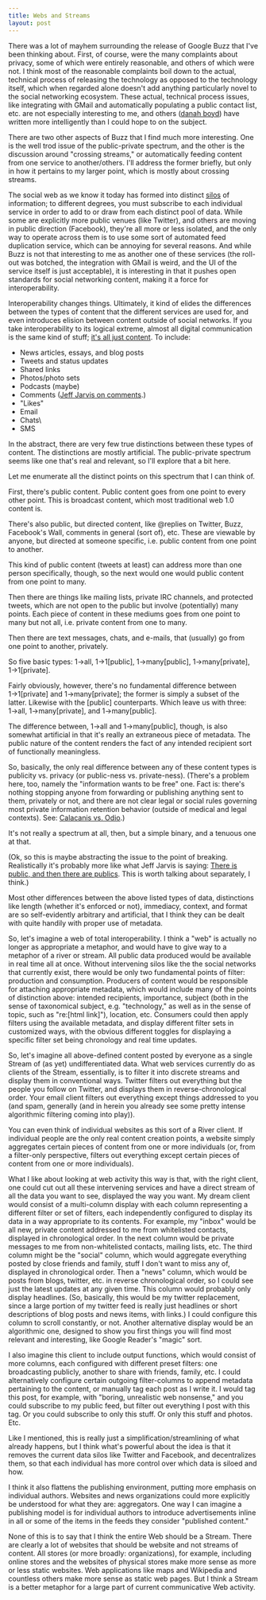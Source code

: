 ```yaml
---
title: Webs and Streams
layout: post
---
```


There was a lot of mayhem surrounding the release of Google Buzz that
I've been thinking about. First, of course, were the many complaints
about privacy, some of which were entirely reasonable, and others of
which were not. I think most of the reasonable complaints boil down to
the actual, technical process of releasing the technology as opposed to
the technology itself, which when regarded alone doesn't add anything
particularly novel to the social networking ecosystem. These actual,
technical process issues, like integrating with GMail and automatically
populating a public contact list, etc. are not especially interesting to
me, and others ([danah
boyd](http://www.danah.org/papers/talks/2010/SXSW2010.html)) have
written more intelligently than I could hope to on the subject.

There are two other aspects of Buzz that I find much more interesting.
One is the well trod issue of the public-private spectrum, and the other
is the discussion around "crossing streams," or automatically feeding
content from one service to another/others. I'll address the former
briefly, but only in how it pertains to my larger point, which is mostly
about crossing streams.

The social web as we know it today has formed into distinct
[silos](http://www.tbray.org/ongoing/When/201x/2010/03/28/Compartmentalization)
of information; to different degrees, you must subscribe to each
individual service in order to add to or draw from each distinct pool of
data. While some are explicitly more public venues (like Twitter), and
others are moving in public direction (Facebook), they're all more or
less isolated, and the only way to operate across them is to use some
sort of automated feed duplication service, which can be annoying for
several reasons. And while Buzz is not that interesting to me as another
one of these services (the roll-out was botched, the integration with
GMail is weird, and the UI of the service itself is just acceptable), it
is interesting in that it pushes open standards for social networking
content, making it a force for interoperability.

Interoperability changes things. Ultimately, it kind of elides the
differences between the types of content that the different services are
used for, and even introduces elision between content outside of social
networks. If you take interoperability to its logical extreme, almost
all digital communication is the same kind of stuff; [it's all just
content](http://www.buzzmachine.com/2010/04/07/what-is-content-then/).
To include:

-   News articles, essays, and blog posts
-   Tweets and status updates
-   Shared links
-   Photos/photo sets
-   Podcasts (maybe)
-   Comments ([Jeff Jarvis on
    comments](http://www.buzzmachine.com/2010/03/23/the-problem-with-comments-isnt-them/).)
-   "Likes"
-   Email
-   Chats\
-   SMS

In the abstract, there are very few true distinctions between these
types of content. The distinctions are mostly artificial. The
public-private spectrum seems like one that's real and relevant, so I'll
explore that a bit here.

Let me enumerate all the distinct points on this spectrum that I can
think of.

First, there's public content. Public content goes from one point to
every other point. This is broadcast content, which most traditional web
1.0 content is.

There's also public, but directed content, like @replies on Twitter,
Buzz, Facebook's Wall, comments in general (sort of), etc. These are
viewable by anyone, but directed at someone specific, i.e. public
content from one point to another.

This kind of public content (tweets at least) can address more than one
person specifically, though, so the next would one would public content
from one point to many.

Then there are things like mailing lists, private IRC channels, and
protected tweets, which are not open to the public but involve
(potentially) many points. Each piece of content in these mediums goes
from one point to many but not all, i.e. private content from one to
many.

Then there are text messages, chats, and e-mails, that (usually) go from
one point to another, privately.

So five basic types: 1&rarr;all, 1&rarr;1[public], 1&rarr;many[public],
1&rarr;many[private], 1&rarr;1[private].

Fairly obviously, however, there's no fundamental difference between
1&rarr;1[private] and 1&rarr;many[private]; the former is simply a subset of the
latter. Likewise with the [public] counterparts. Which leave us with
three: 1&rarr;all, 1&rarr;many[private], and 1&rarr;many[public].

The difference between, 1&rarr;all and 1&rarr;many[public], though, is also
somewhat artificial in that it's really an extraneous piece of metadata.
The public nature of the content renders the fact of any intended
recipient sort of functionally meaningless.

So, basically, the only real difference between any of these content
types is publicity vs. privacy (or public-ness vs. private-ness).
(There's a problem here, too, namely the "information wants to be free"
one. Fact is: there's nothing stopping anyone from forwarding or
publishing anything sent to them, privately or not, and there are not
clear legal or social rules governing most private information retention
behavior (outside of medical and legal contexts). See: [Calacanis vs.
Odio](http://sam.bluwiki.com/blog/2010/03/confession-i-was-one-who-came-forward.php).)

It's not really a spectrum at all, then, but a simple binary, and a
tenuous one at that.

(Ok, so this is maybe abstracting the issue to the point of breaking.
Realistically it's probably more like what Jeff Jarvis is saying: [There
is public, and then there are
publics](http://www.buzzmachine.com/2010/05/08/confusing-a-public-with-the-public/).
This is worth talking about separately, I think.)

Most other differences between the above listed types of data,
distinctions like length (whether it's enforced or not), immediacy,
context, and format are so self-evidently arbitrary and artificial, that
I think they can be dealt with quite handily with proper use of
metadata.

So, let's imagine a web of total interoperability. I think a "web" is
actually no longer as appropriate a metaphor, and would have to give way
to a metaphor of a river or stream. All public data produced would be
available in real time all at once. Without intervening silos like the
the social networks that currently exist, there would be only two
fundamental points of filter: production and consumption. Producers of
content would be responsible for attaching appropriate metadata, which
would include many of the points of distinction above: intended
recipients, importance, subject (both in the sense of taxonomical
subject, e.g. "technology," as well as in the sense of topic, such as
"re:[html link]"), location, etc. Consumers could then apply filters
using the available metadata, and display different filter sets in
customized ways, with the obvious different toggles for displaying a
specific filter set being chronology and real time updates.

So, let's imagine all above-defined content posted by everyone as a
single Stream of (as yet) undifferentiated data. What web services
currently do as clients of the Stream, essentially, is to filter it into
discrete streams and display them in conventional ways. Twitter filters
out everything but the people you follow on Twitter, and displays them
in reverse-chronological order. Your email client filters out everything
except things addressed to you (and spam, generally (and in herein you
already see some pretty intense algorithmic filtering coming into
play)).

You can even think of individual websites as this sort of a River
client. If individual people are the only real content creation points,
a website simply aggregates certain pieces of content from one or more
individuals (or, from a filter-only perspective, filters out everything
except certain pieces of content from one or more individuals).

What I like about looking at web activity this way is that, with the
right client, one could cut out all these intervening services and have
a direct stream of all the data you want to see, displayed the way you
want. My dream client would consist of a multi-column display with each
column representing a different filter or set of filters, each
independently configured to display its data in a way appropriate to its
contents. For example, my "inbox" would be all new, private content
addressed to me from whitelisted contacts, displayed in chronological
order. In the next column would be private messages to me from
non-whitelisted contacts, mailing lists, etc. The third column might be
the "social" column, which would aggregate everything posted by close
friends and family, stuff I don't want to miss any of, displayed in
chronological order. Then a "news" column, which would be posts from
blogs, twitter, etc. in reverse chronological order, so I could see just
the latest updates at any given time. This column would probably only
display headlines. (So, basically, this would be my twitter replacement,
since a large portion of my twitter feed is really just headlines or
short descriptions of blog posts and news items, with links.) I could
configure this column to scroll constantly, or not. Another alternative
display would be an algorithmic one, designed to show you first things
you will find most relevant and interesting, like Google Reader's
"magic" sort.

I also imagine this client to include output functions, which would
consist of more columns, each configured with different preset filters:
one broadcasting publicly, another to share with friends, family, etc. I
could alternatively configure certain outgoing filter-columns to append
metadata pertaining to the content, or manually tag each post as I write
it. I would tag this post, for example, with "boring, unrealistic web
nonsense," and you could subscribe to my public feed, but filter out
everything I post with this tag. Or you could subscribe to only this
stuff. Or only this stuff and photos. Etc.

Like I mentioned, this is really just a simplification/streamlining of
what already happens, but I think what's powerful about the idea is that
it removes the current data silos like Twitter and Facebook, and
decentralizes them, so that each individual has more control over which
data is siloed and how.

I think it also flattens the publishing environment, putting more
emphasis on individual authors. Websites and news organizations could
more explicitly be understood for what they are: aggregators. One way I
can imagine a publishing model is for individual authors to introduce
advertisements inline in all or some of the items in the feeds they
consider "published content."

None of this is to say that I think the entire Web should be a Stream.
There are clearly a lot of websites that should be website and not
streams of content. All stores (or more broadly: organizations), for
example, including online stores and the websites of physical stores
make more sense as more or less static websites. Web applications like
maps and Wikipedia and countless others make more sense as static web
pages. But I think a Stream is a better metaphor for a large part of
current communicative Web activity.
